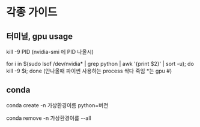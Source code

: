 # 각종 가이드


## 터미널, gpu usage

kill -9 PID (nvidia-smi 에 PID 나올시)


for i in $(sudo lsof /dev/nvidia* | grep python | awk '{print $2}' | sort -u); do kill -9 $i; done (안나올때 파이썬 사용하는 process 싹다 죽임 *는 gpu #)

## conda

conda create -n 가상환경이름 python=버전


conda remove -n 가상환경이름 --all
